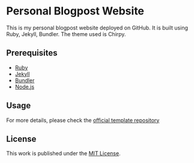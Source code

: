# Personal Blogpost Website

This is my personal blogpost website deployed on GitHub. It is built using Ruby, Jekyll, Bundler. The theme used is Chirpy.

## Prerequisites

- [Ruby](https://www.ruby-lang.org/en/documentation/installation/)
- [Jekyll](https://jekyllrb.com/docs/installation/)
- [Bundler](https://bundler.io/)
- [Node.js](https://nodejs.org/)

## Usage    

For more details, please check the [official template repository](https://github.com/riggraz/no-style-please/tree/master)

## License

This work is published under the [MIT License](LICENSE).